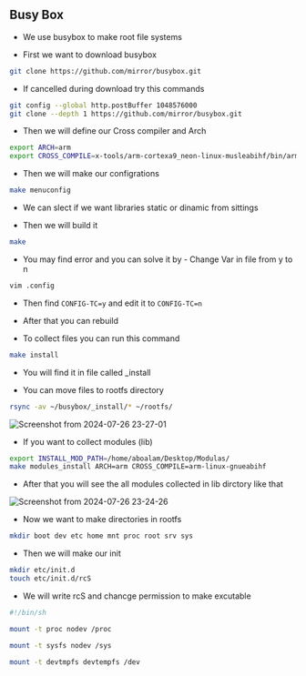 ## Busy Box

- We use busybox to make root file systems

- First we want to download busybox

```bash
git clone https://github.com/mirror/busybox.git
```
- If cancelled during download try this commands

```bash
git config --global http.postBuffer 1048576000
git clone --depth 1 https://github.com/mirror/busybox.git
```
- Then we will define our Cross compiler and Arch

```bash
export ARCH=arm
export CROSS_COMPILE=x-tools/arm-cortexa9_neon-linux-musleabihf/bin/arm-cortexa9_neon-linux-musleabihf-
```
- Then we will make our configrations

```bash
make menuconfig
```
- We can slect if we want libraries static or dinamic from sittings

- Then we will build it

```bash
make
```

- You may find error and you can solve it by - Change Var in file from y to n

```bash
vim .config
```
- Then find `CONFIG-TC=y` and edit it to `CONFIG-TC=n`
- After that you can rebuild

- To collect files you can run this command
```bash
make install
```
- You will find it in file called _install

- You can move files to rootfs directory

```bash
rsync -av ~/busybox/_install/* ~/rootfs/
```
![Screenshot from 2024-07-26 23-27-01](https://github.com/user-attachments/assets/5e76f751-542a-4061-822c-70b943b8f23b)


- If you want to collect modules (lib)

```bash 
export INSTALL_MOD_PATH=/home/aboalam/Desktop/Modulas/
make modules_install ARCH=arm CROSS_COMPILE=arm-linux-gnueabihf
```

- After that you will see the all modules collected in lib dirctory like that

![Screenshot from 2024-07-26 23-24-26](https://github.com/user-attachments/assets/3ce25031-f72f-4957-bf50-3491d149bdc6)

- Now we want to make directories in rootfs

```bash
mkdir boot dev etc home mnt proc root srv sys
```

- Then we will make our init

```bash
mkdir etc/init.d
touch etc/init.d/rcS
```

- We will write rcS and chancge permission to make excutable

```bash
#!/bin/sh

mount -t proc nodev /proc

mount -t sysfs nodev /sys

mount -t devtmpfs devtempfs /dev
```
